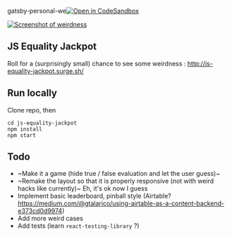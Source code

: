 gatsby-personal-we[![Open in CodeSandbox](https://img.shields.io/badge/Open%20in-CodeSandbox-blue?style=flat-square&logo=codesandbox)](https://githubbox.com/mathieu-anderson/js-equality-jackpot)

[
![Screenshot of weirdness](https://i.imgur.com/STDY8lG.jpg)
](http://js-equality-jackpot.surge.sh/)

## JS Equality Jackpot

Roll for a (surprisingly small) chance to see some weirdness : http://js-equality-jackpot.surge.sh/

## Run locally

Clone repo, then

```
cd js-equality-jackpot
npm install
npm start
```

## Todo

- ~Make it a game (hide true / false evaluation and let the user guess)~
- ~Remake the layout so that it is properly responsive (not with weird hacks like currently)~ Eh, it's ok now I guess
- Implement basic leaderboard, pinball style (Airtable? https://medium.com/@gtalarico/using-airtable-as-a-content-backend-e373cd0d9974)
- Add more weird cases
- Add tests (learn `react-testing-library` ?)

